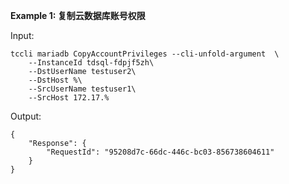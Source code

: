 **Example 1: 复制云数据库账号权限**



Input: 

```
tccli mariadb CopyAccountPrivileges --cli-unfold-argument  \
    --InstanceId tdsql-fdpjf5zh\
    --DstUserName testuser2\
    --DstHost %\
    --SrcUserName testuser1\
    --SrcHost 172.17.%
```

Output: 
```
{
    "Response": {
        "RequestId": "95208d7c-66dc-446c-bc03-856738604611"
    }
}
```

